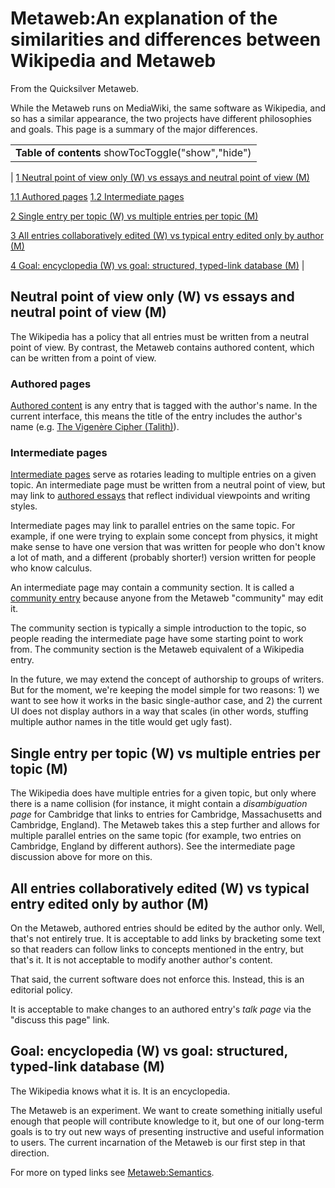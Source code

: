 
# Metaweb:An explanation of the similarities and differences between Wikipedia and Metaweb

From the Quicksilver Metaweb.

While the Metaweb runs on MediaWiki, the same software as Wikipedia, and so has a similar appearance, the two projects have different philosophies and goals. This page is a summary of the major differences.



|  |
| --- |
| **Table of contents** showTocToggle("show","hide") |
| 
[1 Neutral point of view only (W) vs essays and neutral point of view (M)](/)


[1.1 Authored pages](/)
[1.2 Intermediate pages](/)


[2 Single entry per topic (W) vs multiple entries per topic (M)](/) 


[3 All entries collaboratively edited (W) vs typical entry edited only by author (M)](/)


[4 Goal: encyclopedia (W) vs goal: structured, typed-link database (M)](/)
 |


## Neutral point of view only (W) vs essays and neutral point of view (M)


The Wikipedia has a policy that all entries must be written from a neutral point of view. By contrast, the Metaweb contains authored content, which can be written from a point of view. 

### Authored pages


[Authored content](/metaweb-authored-entries) is any entry that is tagged with the author's name. In the current interface, this means the title of the entry includes the author's name (e.g. [The Vigenère Cipher (Talith)](/the-vigenère-cipher-talith)).

### Intermediate pages


[Intermediate pages](/metaweb-intermediate-page) serve as rotaries leading to multiple entries on a given topic. An intermediate page must be written from a neutral point of view, but may link to [authored essays](/metaweb-authored-entries) that reflect individual viewpoints and writing styles. 

Intermediate pages may link to parallel entries on the same topic. For example, if one were trying to explain some concept from physics, it might make sense to have one version that was written for people who don't know a lot of math, and a different (probably shorter!) version written for people who know calculus.

An intermediate page may contain a community section. It is called a [community entry](/metaweb-community-entry) because anyone from the Metaweb "community" may edit it. 

The community section is typically a simple introduction to the topic, so people reading the intermediate page have some starting point to work from. The community section is the Metaweb equivalent of a Wikipedia entry.

In the future, we may extend the concept of authorship to groups of writers. But for the moment, we're keeping the model simple for two reasons: 1) we want to see how it works in the basic single-author case, and 2) the current UI does not display authors in a way that scales (in other words, stuffing multiple author names in the title would get ugly fast).

## Single entry per topic (W) vs multiple entries per topic (M)


The Wikipedia does have multiple entries for a given topic, but only where there is a name collision (for instance, it might contain a *disambiguation page* for Cambridge that links to entries for Cambridge, Massachusetts and Cambridge, England). The Metaweb takes this a step further and allows for multiple parallel entries on the same topic (for example, two entries on Cambridge, England by different authors). See the intermediate page discussion above for more on this.

## All entries collaboratively edited (W) vs typical entry edited only by author (M)


On the Metaweb, authored entries should be edited by the author only. Well, that's not entirely true. It is acceptable to add links by bracketing some text so that readers can follow links to concepts mentioned in the entry, but that's it. It is not acceptable to modify another author's content.

That said, the current software does not enforce this. Instead, this is an editorial policy.

It is acceptable to make changes to an authored entry's *talk page* via the "discuss this page" link.

## Goal: encyclopedia (W) vs goal: structured, typed-link database (M)


The Wikipedia knows what it is. It is an encyclopedia. 

The Metaweb is an experiment. We want to create something initially useful enough that people will contribute knowledge to it, but one of our long-term goals is to try out new ways of presenting instructive and useful information to users. The current incarnation of the Metaweb is our first step in that direction. 

For more on typed links see [Metaweb:Semantics](/metaweb-semantics).
